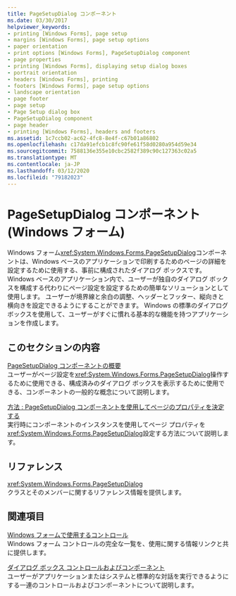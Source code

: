 ```yaml
---
title: PageSetupDialog コンポーネント
ms.date: 03/30/2017
helpviewer_keywords:
- printing [Windows Forms], page setup
- margins [Windows Forms], page setup options
- paper orientation
- print options [Windows Forms], PageSetupDialog component
- page properties
- printing [Windows Forms], displaying setup dialog boxes
- portrait orientation
- headers [Windows Forms], printing
- footers [Windows Forms], page setup options
- landscape orientation
- page footer
- page setup
- Page Setup dialog box
- PageSetupDialog component
- page header
- printing [Windows Forms], headers and footers
ms.assetid: 1c7ccb02-ac62-4fc8-8e4f-c67b01a86802
ms.openlocfilehash: c17da91efcb1c8fc90fe61f58d0280a954d59e34
ms.sourcegitcommit: 7588136e355e10cbc2582f389c90c127363c02a5
ms.translationtype: MT
ms.contentlocale: ja-JP
ms.lasthandoff: 03/12/2020
ms.locfileid: "79182023"
---
```

# <a name="pagesetupdialog-component-windows-forms"></a>PageSetupDialog コンポーネント (Windows フォーム)
Windows フォーム<xref:System.Windows.Forms.PageSetupDialog>コンポーネントは、Windows ベースのアプリケーションで印刷するためのページの詳細を設定するために使用する、事前に構成されたダイアログ ボックスです。 Windows ベースのアプリケーション内で、ユーザーが独自のダイアログ ボックスを構成する代わりにページ設定を設定するための簡単なソリューションとして使用します。 ユーザーが境界線と余白の調整、ヘッダーとフッター、縦向きと横向きを設定できるようにすることができます。 Windows の標準のダイアログ ボックスを使用して、ユーザーがすぐに慣れる基本的な機能を持つアプリケーションを作成します。  
  
## <a name="in-this-section"></a>このセクションの内容  
 [PageSetupDialog コンポーネントの概要](pagesetupdialog-component-overview-windows-forms.md)  
 ユーザーがページ設定を<xref:System.Windows.Forms.PageSetupDialog>操作するために使用できる、構成済みのダイアログ ボックスを表示するために使用できる、コンポーネントの一般的な概念について説明します。  
  
 [方法 : PageSetupDialog コンポーネントを使用してページのプロパティを決定する](how-to-determine-page-properties-using-the-pagesetupdialog-component.md)  
 実行時にコンポーネントのインスタンスを使用してページ プロパティを<xref:System.Windows.Forms.PageSetupDialog>設定する方法について説明します。  
  
## <a name="reference"></a>リファレンス  
 <xref:System.Windows.Forms.PageSetupDialog>  
 クラスとそのメンバーに関するリファレンス情報を提供します。  
  
## <a name="related-sections"></a>関連項目  
 [Windows フォームで使用するコントロール](controls-to-use-on-windows-forms.md)  
 Windows フォーム コントロールの完全な一覧を、使用に関する情報リンクと共に提供します。  
  
 [ダイアログ ボックス コントロールおよびコンポーネント](dialog-box-controls-and-components-windows-forms.md)  
 ユーザーがアプリケーションまたはシステムと標準的な対話を実行できるようにする一連のコントロールおよびコンポーネントについて説明します。
